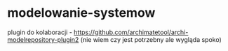 # modelowanie-systemow
plugin do kolaboracji - https://github.com/archimatetool/archi-modelrepository-plugin2 (nie wiem czy jest potrzebny ale wygląda spoko)
